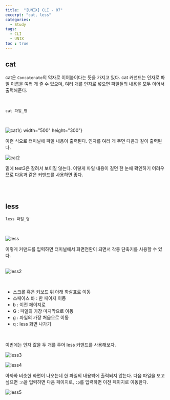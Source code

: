 ```yaml
---
title:  "[UNIX] CLI - 07"
excerpt: "cat, less"
categories: 
  - Study
tags: 
  - CLI
  - UNIX
toc : true
---
```


## cat
cat은 `Concatenate`의 약자로 이어붙이다는 뜻을 가지고 있다. cat 커맨드는 인자로 파일 이름을 여러 개 줄 수 있으며, 여러 개를 인자로 넣으면 파일들의 내용을 모두 이어서 출력해준다.

<br>

```
cat 파일_명
```

<br>

![cat1](https://user-images.githubusercontent.com/70805241/114861385-29142a80-9e28-11eb-99b2-16acc7b49b13.png){: width="500" height="300"}

이런 식으로 터미널에 파일 내용이 출력된다. 인자를 여러 개 주면 다음과 같이 출력된다. <br>

![cat2](https://user-images.githubusercontent.com/70805241/114861542-5e207d00-9e28-11eb-9ddb-18fe15e74f61.png) <br>

밑에 test3은 잘려서 보이질 않는다. 이렇게 파일 내용이 길면 한 눈에 확인하기 어려우므로 다음과 같은 커맨드를 사용하면 좋다. <br>


<br><br>


## less

```
less 파일_명
```

<br>

![less](https://user-images.githubusercontent.com/70805241/114864072-83fb5100-9e2b-11eb-86df-126170bb9dae.png) <br>

이렇게 커맨드를 입력하면 터미널에서 화면전환이 되면서 각종 단축키를 사용할 수 있다. <br><br>

![less2](https://user-images.githubusercontent.com/70805241/114864158-a1c8b600-9e2b-11eb-8bbd-b031f4224635.png)

<br>

- 스크롤 혹은 키보드 위 아래 화살표로 이동
- 스페이스 바 : 한 페이지 이동
- b : 이전 페이지로
- G : 파일의 가장 마지막으로 이동
- g : 파일의 가장 처음으로 이동
- q : less 화면 나가기


<br>
 
이번에는 인자 값을 두 개를 주어 less 커맨드를 사용해보자. <br>

![less3](https://user-images.githubusercontent.com/70805241/114864752-5367e700-9e2c-11eb-83d6-03496b571931.png) <br>



![less4](https://user-images.githubusercontent.com/70805241/114864834-71cde280-9e2c-11eb-8d19-374db806273f.png) <br>

아까와 비슷한 화면이 나오는데 한 파일의 내용밖에 출력되지 않는다. 다음 파일을 보고 싶으면 `:n`을 입력하면 다음 페이지로, `:p`를 입력하면 이전 페이지로 이동한다.

![less5](https://user-images.githubusercontent.com/70805241/114864897-8611df80-9e2c-11eb-8922-66d241a9b085.png)
